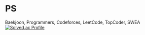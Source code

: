 # PS
Baekjoon, Programmers, Codeforces, LeetCode, TopCoder, SWEA
[![Solved.ac Profile](http://mazassumnida.wtf/api/v2/generate_badge?boj=fsm1204)](https://solved.ac/fsm1204/)
